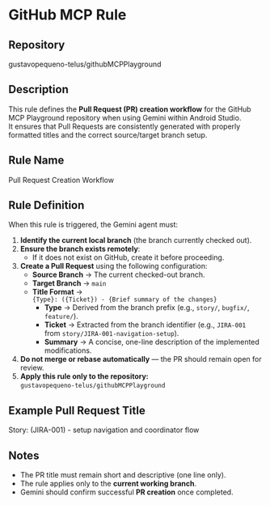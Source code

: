 # GitHub MCP Rule

## Repository
gustavopequeno-telus/githubMCPPlayground

## Description
This rule defines the **Pull Request (PR) creation workflow** for the GitHub MCP Playground repository when using Gemini within Android Studio.  
It ensures that Pull Requests are consistently generated with properly formatted titles and the correct source/target branch setup.

## Rule Name
Pull Request Creation Workflow

## Rule Definition
When this rule is triggered, the Gemini agent must:

1. **Identify the current local branch** (the branch currently checked out).
2. **Ensure the branch exists remotely**:
    - If it does not exist on GitHub, create it before proceeding.
3. **Create a Pull Request** using the following configuration:
    - **Source Branch** → The current checked-out branch.
    - **Target Branch** → `main`
    - **Title Format** →  
      `{Type}: ({Ticket}) - {Brief summary of the changes}`
        - **Type** → Derived from the branch prefix (e.g., `story/`, `bugfix/`, `feature/`).
        - **Ticket** → Extracted from the branch identifier (e.g., `JIRA-001` from `story/JIRA-001-navigation-setup`).
        - **Summary** → A concise, one-line description of the implemented modifications.
4. **Do not merge or rebase automatically** — the PR should remain open for review.
5. **Apply this rule only to the repository:**  
   `gustavopequeno-telus/githubMCPPlayground`

## Example Pull Request Title
Story: (JIRA-001) - setup navigation and coordinator flow

## Notes
- The PR title must remain short and descriptive (one line only).
- The rule applies only to the **current working branch**.
- Gemini should confirm successful **PR creation** once completed.

